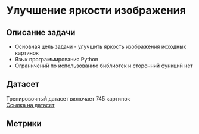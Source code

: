 # Улучшение яркости изображения
## Описание задачи
* Основная цель задачи - улучшить яркость изображения исходных картинок
* Язык программирования Python
* Ограничений по использованию библиотек и сторонний функций нет

## Датасет
Тренировочный датасет включает 745 картинок  
[Ссылка на датасет](https://drive.google.com/file/d/1ThoPb1flnfXDpRIytgBd7_e9Kv_lPnbo/view) 

## Метрики


